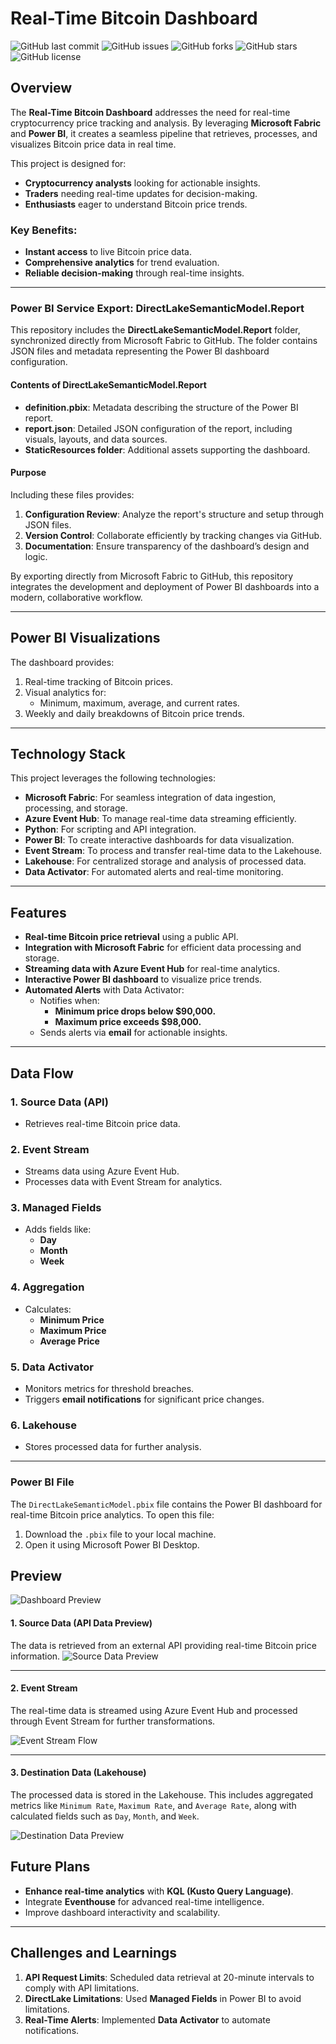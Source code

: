 # Real-Time Bitcoin Dashboard
![GitHub last commit](https://img.shields.io/github/last-commit/Sahar-rad/Real-Time-Bitcoin-Dashboard)
![GitHub issues](https://img.shields.io/github/issues/Sahar-rad/Real-Time-Bitcoin-Dashboard)
![GitHub forks](https://img.shields.io/github/forks/Sahar-rad/Real-Time-Bitcoin-Dashboard)
![GitHub stars](https://img.shields.io/github/stars/Sahar-rad/Real-Time-Bitcoin-Dashboard)
![GitHub license](https://img.shields.io/github/license/Sahar-rad/Real-Time-Bitcoin-Dashboard)


## Overview

The **Real-Time Bitcoin Dashboard** addresses the need for real-time cryptocurrency price tracking and analysis. By leveraging **Microsoft Fabric** and **Power BI**, it creates a seamless pipeline that retrieves, processes, and visualizes Bitcoin price data in real time.

This project is designed for:
- **Cryptocurrency analysts** looking for actionable insights.
- **Traders** needing real-time updates for decision-making.
- **Enthusiasts** eager to understand Bitcoin price trends.

### Key Benefits:
- **Instant access** to live Bitcoin price data.
- **Comprehensive analytics** for trend evaluation.
- **Reliable decision-making** through real-time insights.

---

### Power BI Service Export: DirectLakeSemanticModel.Report

This repository includes the **DirectLakeSemanticModel.Report** folder, synchronized directly from Microsoft Fabric to GitHub. The folder contains JSON files and metadata representing the Power BI dashboard configuration.

#### Contents of DirectLakeSemanticModel.Report
- **definition.pbix**: Metadata describing the structure of the Power BI report.
- **report.json**: Detailed JSON configuration of the report, including visuals, layouts, and data sources.
- **StaticResources folder**: Additional assets supporting the dashboard.

#### Purpose
Including these files provides:
1. **Configuration Review**: Analyze the report's structure and setup through JSON files.
2. **Version Control**: Collaborate efficiently by tracking changes via GitHub.
3. **Documentation**: Ensure transparency of the dashboard’s design and logic.

By exporting directly from Microsoft Fabric to GitHub, this repository integrates the development and deployment of Power BI dashboards into a modern, collaborative workflow.

---

## Power BI Visualizations

The dashboard provides:
1. Real-time tracking of Bitcoin prices.
2. Visual analytics for:
   - Minimum, maximum, average, and current rates.
3. Weekly and daily breakdowns of Bitcoin price trends.

---

## Technology Stack

This project leverages the following technologies:
- **Microsoft Fabric**: For seamless integration of data ingestion, processing, and storage.
- **Azure Event Hub**: To manage real-time data streaming efficiently.
- **Python**: For scripting and API integration.
- **Power BI**: To create interactive dashboards for data visualization.
- **Event Stream**: To process and transfer real-time data to the Lakehouse.
- **Lakehouse**: For centralized storage and analysis of processed data.
- **Data Activator**: For automated alerts and real-time monitoring.

---

## Features

- **Real-time Bitcoin price retrieval** using a public API.
- **Integration with Microsoft Fabric** for efficient data processing and storage.
- **Streaming data with Azure Event Hub** for real-time analytics.
- **Interactive Power BI dashboard** to visualize price trends.
- **Automated Alerts** with Data Activator:
  - Notifies when:
    - **Minimum price drops below $90,000.**
    - **Maximum price exceeds $98,000.**
  - Sends alerts via **email** for actionable insights.


---

## Data Flow

### 1. Source Data (API)
- Retrieves real-time Bitcoin price data.

### 2. Event Stream
- Streams data using Azure Event Hub.
- Processes data with Event Stream for analytics.

### 3. Managed Fields
- Adds fields like:
  - **Day**
  - **Month**
  - **Week**

### 4. Aggregation
- Calculates:
  - **Minimum Price**
  - **Maximum Price**
  - **Average Price**

### 5. Data Activator
- Monitors metrics for threshold breaches.
- Triggers **email notifications** for significant price changes.

### 6. Lakehouse
- Stores processed data for further analysis.

---

### Power BI File
The `DirectLakeSemanticModel.pbix` file contains the Power BI dashboard for real-time Bitcoin price analytics. To open this file:
1. Download the `.pbix` file to your local machine.
2. Open it using Microsoft Power BI Desktop.

## Preview
![Dashboard Preview](images/dashboard.png)

#### **1. Source Data (API Data Preview)**
The data is retrieved from an external API providing real-time Bitcoin price information.
![Source Data Preview](images/source_data.png)


---

#### **2. Event Stream**
The real-time data is streamed using Azure Event Hub and processed through Event Stream for further transformations.

![Event Stream Flow](images/event_stream_flow.png)

---

#### **3. Destination Data (Lakehouse)**
The processed data is stored in the Lakehouse. This includes aggregated metrics like `Minimum Rate`, `Maximum Rate`, and `Average Rate`, along with calculated fields such as `Day`, `Month`, and `Week`.

![Destination Data Preview](images/destination_data.png)


## Future Plans

- **Enhance real-time analytics** with **KQL (Kusto Query Language)**.
- Integrate **Eventhouse** for advanced real-time intelligence.
- Improve dashboard interactivity and scalability.

---

## Challenges and Learnings

1. **API Request Limits**: Scheduled data retrieval at 20-minute intervals to comply with API limitations.
2. **DirectLake Limitations**: Used **Managed Fields** in Power BI to avoid limitations.
3. **Real-Time Alerts**: Implemented **Data Activator** to automate notifications.
























